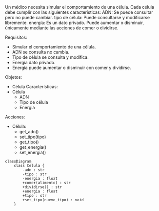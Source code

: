 Un médico necesita simular el comportamiento de una célula. Cada célula debe cumplir con las siguientes características:
ADN: Se puede consultar pero no puede cambiar.
tipo de célula: Puede consultarse y modificarse libremente.
energía: Es un dato privado. Puede aumentar o disminuir, únicamente mediante las acciones de comer o dividirse.

Requisitos:
- Simular el comportamiento de una célula.
- ADN se consulta no cambia.
- Tipo de célula se consulta y modifica.
- Energía dato privado. 
- Energía puede aumentar o disminuir con comer y dividirse.

Objetos:
- Célula
Características:
- Célula
    - ADN
    - Tipo de célula
    - Energia
    
Acciones:
- Célula:
    - get_adn()
    - set_tipo(tipo)
    - get_tipo()
    - get_energia()
    - set_energia()
  
```mermaid
classDiagram
    class Celula {
        -adn : str
        -tipo : str
        -energia : float
        +comer(alimento) : str
        +dividirse() : str
        +energia : float
        +tipo : str
        +set_tipo(nuevo_tipo) : void
    }
```
